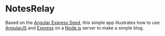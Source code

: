 # NotesRelay

Based on the [Angular Express Seed](https://github.com/btford/angular-express-seed), this simple app illustrates how to use [AngularJS](http://angularjs.org/) and [Express](http://expressjs.com/) on a [Node.js](http://nodejs.org/) server to make a simple blog.